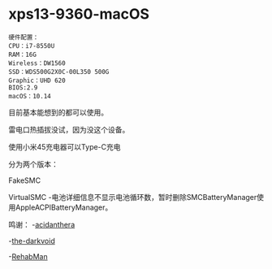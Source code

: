 # xps13-9360-macOS
```
硬件配置：
CPU：i7-8550U
RAM：16G
Wireless：DW1560
SSD：WDS500G2X0C-00L350 500G
Graphic：UHD 620
BIOS:2.9
macOS：10.14
```

目前基本能想到的都可以使用。

雷电口热插拔没试，因为没这个设备。

使用小米45充电器可以Type-C充电

分为两个版本：

FakeSMC

VirtualSMC
-电池详细信息不显示电池循环数，暂时删除SMCBatteryManager使用AppleACPIBatteryManager。

鸣谢：
-[acidanthera](https://github.com/acidanthera)

-[the-darkvoid](https://github.com/the-darkvoid/XPS9360-macOS)

-[RehabMan](https://bitbucket.org/RehabMan)

